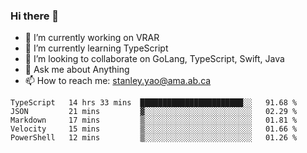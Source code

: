 ### Hi there 👋

- 🔭 I’m currently working on VRAR
- 🌱 I’m currently learning TypeScript
- 👯 I’m looking to collaborate on GoLang, TypeScript, Swift, Java
- 💬 Ask me about Anything
- 📫 How to reach me: stanley.yao@ama.ab.ca


<!--START_SECTION:waka-->
```text
TypeScript   14 hrs 33 mins  ███████████████████████░░   91.68 % 
JSON         21 mins         ▓░░░░░░░░░░░░░░░░░░░░░░░░   02.29 % 
Markdown     17 mins         ▒░░░░░░░░░░░░░░░░░░░░░░░░   01.81 % 
Velocity     15 mins         ▒░░░░░░░░░░░░░░░░░░░░░░░░   01.66 % 
PowerShell   12 mins         ▒░░░░░░░░░░░░░░░░░░░░░░░░   01.26 % 
```
<!--END_SECTION:waka-->
